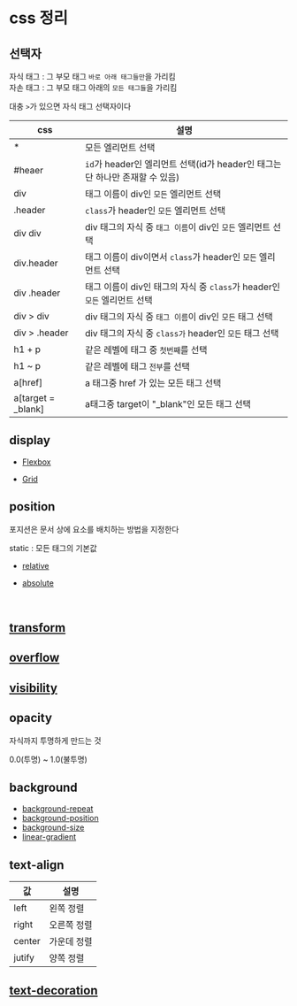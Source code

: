 # css 정리

## 선택자

자식 태그 : 그 부모 태그 `바로 아래 태그들만`을 가리킴<br>
자손 태그 : 그 부모 태그 아래의 `모든 태그들`을 가리킴

대충 `>`가 있으면 자식 태그 선택자이다

css|설명
--|--
*|모든 엘리먼트 선택
#heaer|`id`가 header인 엘리먼트 선택(id가 header인 태그는 단 하나만 존재할 수 있음)
div|태그 이름이 div인 `모든` 엘리먼트 선택
.header|`class`가 header인 `모든` 엘리먼트 선택
div div|div 태그의 자식 중 `태그 이름`이 div인 `모든` 엘리먼트 선택
div.header|태그 이름이 div이면서 `class`가 header인 `모든` 엘리먼트 선택
div .header|태그 이름이 div인 태그의 자식 중 `class`가 header인 `모든` 엘리먼트 선택
div > div|div 태그의 자식 중 `태그 이름`이 div인 `모든` 태그 선택
div > .header|div 태그의 자식 중 `class가` header인 `모든` 태그 선택
h1 + p|같은 레벨에 태그 중 `첫번째`를 선택
h1 ~ p|같은 레벨에 태그 `전부`를 선택
a[href]|a 태그중 href 가 있는 모든 태그 선택
a[target = _blank]|a태그중 target이 "_blank"인 모든 태그 선택  


## display

- [Flexbox](flexbox.md)

- [Grid](grid.md)

## position

포지션은 문서 상에 요소를 배치하는 방법을 지정한다

static : 모든 태그의 기본값

- [relative](relative.md)

- [absolute](absolute.md)

<br>

## [transform](transform.md)

## [overflow](overflow.md)

## [visibility](visibility.md)

## opacity

자식까지 투명하게 만드는 것

0.0(투명) ~ 1.0(불투명)

## background

- [background-repeat](background-repeat.md)
- [background-position](background-position.md)
- [background-size](background-size.md)
- [linear-gradient](linear-gradient.md)

## text-align

값|설명
---|---
left|왼쪽 정렬
right|오른쪽 정렬
center|가운데 정렬
jutify|양쪽 정렬

## [text-decoration](text-decoration.md)
